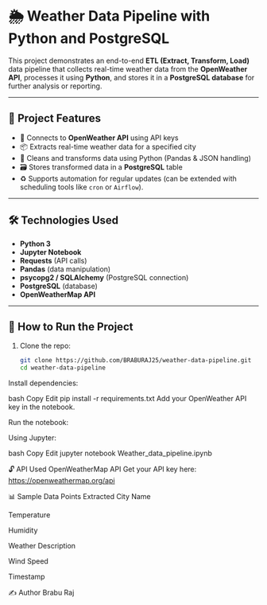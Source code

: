 # 🌦️ Weather Data Pipeline with Python and PostgreSQL

This project demonstrates an end-to-end **ETL (Extract, Transform, Load)** data pipeline that collects real-time weather data from the **OpenWeather API**, processes it using **Python**, and stores it in a **PostgreSQL database** for further analysis or reporting.

---

## 🚀 Project Features

- 🔑 Connects to **OpenWeather API** using API keys
- 📦 Extracts real-time weather data for a specified city
- 🧹 Cleans and transforms data using Python (Pandas & JSON handling)
- 🗃️ Stores transformed data in a **PostgreSQL** table
- ♻️ Supports automation for regular updates (can be extended with scheduling tools like `cron` or `Airflow`).

---

## 🛠️ Technologies Used

- **Python 3**
- **Jupyter Notebook**
- **Requests** (API calls)
- **Pandas** (data manipulation)
- **psycopg2 / SQLAlchemy** (PostgreSQL connection)
- **PostgreSQL** (database)
- **OpenWeatherMap API**

---

## 📌 How to Run the Project

1. Clone the repo:
   ```bash
   git clone https://github.com/BRABURAJ25/weather-data-pipeline.git
   cd weather-data-pipeline
Install dependencies:

bash
Copy
Edit
pip install -r requirements.txt
Add your OpenWeather API key in the notebook.

Run the notebook:

Using Jupyter:

bash
Copy
Edit
jupyter notebook Weather_data_pipeline.ipynb


🔓 API Used
OpenWeatherMap API
Get your API key here: https://openweathermap.org/api




📊 Sample Data Points Extracted
City Name

Temperature

Humidity

Weather Description

Wind Speed

Timestamp


✍️ Author
Brabu Raj

